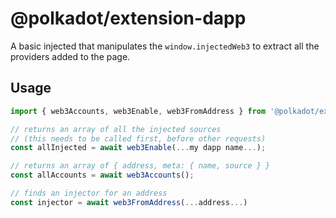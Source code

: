 # @polkadot/extension-dapp

A basic injected that manipulates the `window.injectedWeb3` to extract all the providers added to the page.

## Usage

```js
import { web3Accounts, web3Enable, web3FromAddress } from '@polkadot/extension-dapp';

// returns an array of all the injected sources
// (this needs to be called first, before other requests)
const allInjected = await web3Enable(...my dapp name...);

// returns an array of { address, meta: { name, source } }
const allAccounts = await web3Accounts();

// finds an injector for an address
const injector = await web3FromAddress(...address...)
```
